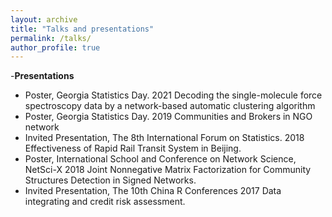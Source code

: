 ```yaml
---
layout: archive
title: "Talks and presentations"
permalink: /talks/
author_profile: true
---
```

-**Presentations**
* Poster, Georgia Statistics Day. 2021
Decoding the single-molecule force spectroscopy data by a network-based automatic clustering algorithm
* Poster, Georgia Statistics Day. 2019
Communities and Brokers in NGO network
* Invited Presentation, The 8th International Forum on Statistics. 2018
Effectiveness of Rapid Rail Transit System in Beijing.
* Poster, International School and Conference on Network Science, NetSci-X 2018
Joint Nonnegative Matrix Factorization for Community Structures Detection in Signed Networks.
* Invited Presentation, The 10th China R Conferences 2017
Data integrating and credit risk assessment.
